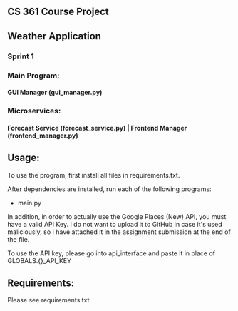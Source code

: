 ## CS 361 Course Project
## Weather Application

### Sprint 1
### Main Program: 
#### GUI Manager (gui_manager.py)
### Microservices:
#### Forecast Service (forecast_service.py) | Frontend Manager (frontend_manager.py)

## Usage:

To use the program, first install all files in requirements.txt.

After dependencies are installed, run each of the following programs:
- main.py

In addition, in order to actually use the Google Places (New) API, you must have a valid API Key.
I do not want to upload it to GitHub in case it's used maliciously, so I have attached it in the assignment submission at the end of the file.

To use the API key, please go into api_interface and paste it in place of GLOBALS.{}_API_KEY

## Requirements:

Please see requirements.txt
